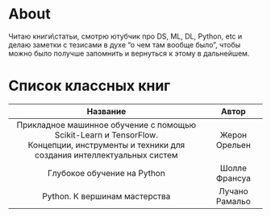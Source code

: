 # About

Читаю книги\статьи, смотрю ютубчик про DS, ML, DL, Python, etc 
и делаю заметки с тезисами в духе “о чем там вообще было”, 
чтобы можно было получше запомнить и вернуться к этому в дальнейшем.

# Список классных книг
Название | Автор
:-------------------------------------------------------------------------------------------------------------------------------------------: |:-------------: 
Прикладное машинное обучение с помощью Scikit-Learn и TensorFlow. <br>Концепции, инструменты и техники для создания интеллектуальных систем | Жерон Орельен 
Глубокое обучение на Python | Шолле Франсуа
Python. К вершинам мастерства | Лучано Рамальо
